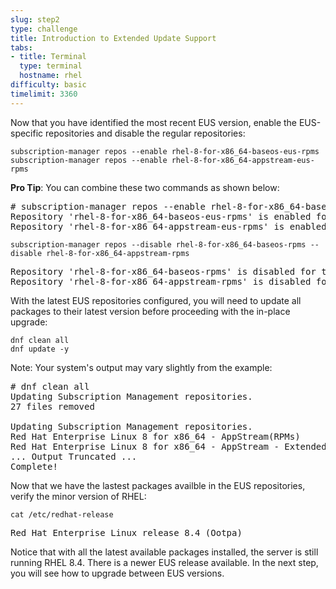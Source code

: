 ```yaml
---
slug: step2
type: challenge
title: Introduction to Extended Update Support
tabs:
- title: Terminal
  type: terminal
  hostname: rhel
difficulty: basic
timelimit: 3360
---
```

Now that you have identified the most recent EUS version, enable the EUS-specific repositories and disable the regular repositories:

```
subscription-manager repos --enable rhel-8-for-x86_64-baseos-eus-rpms 
subscription-manager repos --enable rhel-8-for-x86_64-appstream-eus-rpms
```

**Pro Tip**: You can combine these two commands as shown below:

<pre class=file>
# subscription-manager repos --enable rhel-8-for-x86_64-baseos-eus-rpms --enable rhel-8-for-x86_64-appstream-eus-rpms
Repository 'rhel-8-for-x86_64-baseos-eus-rpms' is enabled for this system.
Repository 'rhel-8-for-x86_64-appstream-eus-rpms' is enabled for this system.
</pre>

```
subscription-manager repos --disable rhel-8-for-x86_64-baseos-rpms --disable rhel-8-for-x86_64-appstream-rpms
```

<pre class=file>
Repository 'rhel-8-for-x86_64-baseos-rpms' is disabled for this system.
Repository 'rhel-8-for-x86_64-appstream-rpms' is disabled for this system.
</pre>

With the latest EUS repositories configured, you will need to update all packages to their latest version before proceeding with the in-place upgrade:

```
dnf clean all
dnf update -y
```

Note: Your system's output may vary slightly from the example:

<pre class=file>
# dnf clean all
Updating Subscription Management repositories.
27 files removed

Updating Subscription Management repositories.
Red Hat Enterprise Linux 8 for x86_64 - AppStream(RPMs)       53 MB/s |  45 MB     00:00
Red Hat Enterprise Linux 8 for x86_64 - AppStream - Extended Update Support (RPMs)
... Output Truncated ...
Complete!
</pre>

Now that we have the lastest packages availble in the EUS repositories, verify the minor version of RHEL:

```
cat /etc/redhat-release
```

<pre class=file>
Red Hat Enterprise Linux release 8.4 (Ootpa)
</pre>

Notice that with all the latest available packages installed, the server is still running RHEL 8.4. There is a newer EUS release available. In the next step, you will see how to upgrade between EUS versions.
